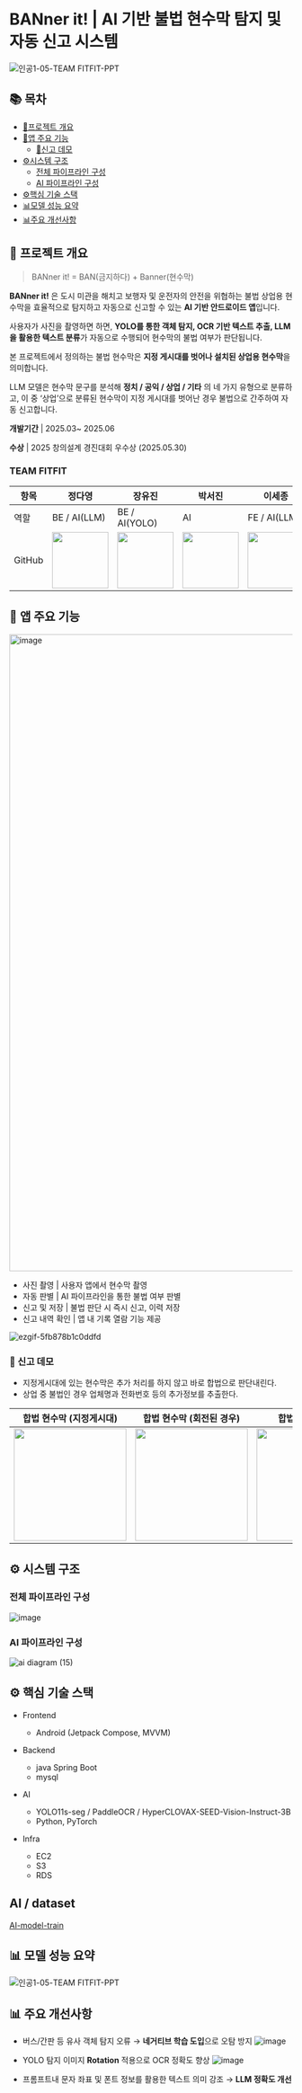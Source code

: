 # BANner it!  | AI 기반 불법 현수막 탐지 및 자동 신고 시스템  

![인공1-05-TEAM FITFIT-PPT](https://github.com/user-attachments/assets/224f194f-e876-4f67-ac32-b20d4a612d0e)

## 📚 목차

- [📝프로젝트 개요](#-프로젝트-개요)
- [📱앱 주요 기능](#-앱-주요-기능)
  - [📸신고 데모](#-신고-데모)   
- [⚙️시스템 구조](#-시스템-구조)
  - [전체 파이프라인 구성](#전체-파이프라인-구성)
  - [AI 파이프라인 구성](#ai-파이프라인-구성)
- [⚙️핵심 기술 스택](#-핵심-기술-스택)
- [📊모델 성능 요약](#-모델-성능-요약)
- [📊주요 개선사항](#주요-개선사항)

  
## 📝 프로젝트 개요

> BANner it! = BAN(금지하다) + Banner(현수막)

**BANner it!** 은 도시 미관을 해치고 보행자 및 운전자의 안전을 위협하는 불법 상업용 현수막을 효율적으로 탐지하고 자동으로 신고할 수 있는 **AI 기반 안드로이드 앱**입니다.

사용자가 사진을 촬영하면 하면, **YOLO를 통한 객체 탐지, OCR 기반 텍스트 추출, LLM을 활용한 텍스트 분류**가 자동으로 수행되어 현수막의 불법 여부가 판단됩니다.

본 프로젝트에서 정의하는 불법 현수막은 **지정 게시대를 벗어나 설치된 상업용 현수막**을 의미합니다.

LLM 모델은 현수막 문구를 분석해 **정치 / 공익 / 상업 / 기타** 의 네 가지 유형으로 분류하고,
이 중 ‘상업’으로 분류된 현수막이 지정 게시대를 벗어난 경우 불법으로 간주하여 자동 신고합니다.

**개발기간** |  2025.03~ 2025.06 

**수상** | 2025 창의설계 경진대회 우수상 (2025.05.30)

### TEAM FITFIT

| 항목 | 정다영 | 장유진 | 박서진 | 이세종 |
|------|--------|--------|--------|--------|
| 역할 | BE / AI(LLM)  | BE / AI(YOLO)  | AI   | FE  / AI(LLM)  |
| GitHub | [<img src="https://avatars.githubusercontent.com/u/92675692?v=4" height=100 width=100>](https://github.com/day024) | [<img src="https://avatars.githubusercontent.com/u/128692567?v=4" height=100 width=100>](https://github.com/yujin24300) | [<img src="https://avatars.githubusercontent.com/u/85439023?v=4" height=100 width=100>](https://github.com/Parkseojin2001) | [<img src="https://avatars.githubusercontent.com/u/78150250?v=4" height=100 width=100>](https://github.com/newpaper818) |


## 📱 앱 주요 기능
<img width="1134" alt="image" src="https://github.com/user-attachments/assets/d749fb8b-d6ed-47e1-96c4-e01449802bc9" />

- 사진 촬영 |  사용자 앱에서 현수막 촬영
- 자동 판별 | AI 파이프라인을 통한 불법 여부 판별
- 신고 및 저장 | 불법 판단 시 즉시 신고, 이력 저장
- 신고 내역 확인 | 앱 내 기록 열람 기능 제공
  

![ezgif-5fb878b1c0ddfd](https://github.com/user-attachments/assets/f37e0ca1-c4f0-4c95-a21a-7be6d5716d24)


### 📸 신고 데모

- 지정게시대에 있는 현수막은 추가 처리를 하지 않고 바로 합법으로 판단내린다.
- 상업 중 불법인 경우 업체명과 전화번호 등의 추가정보를 추출한다. 


| 합법 현수막 (지정게시대) | 합법 현수막 (회전된 경우) | 합법 현수막 (공익) | 불법 현수막 (상업 1) | 불법 현수막 (상업 2) |
|--------------------------|---------------------------|--------------|-----------------------|-----------------------|
| <img src="https://github.com/user-attachments/assets/bb18dcaf-a7d9-4d3d-9a92-bd923348969e" width="200"/> | <img src="https://github.com/user-attachments/assets/96fa338c-a0cd-416b-9aee-a16d0f706b6f" width="200"/> | <img src="https://github.com/user-attachments/assets/6f68b0a5-37ae-47f6-b3b6-32b74a0e0544" width="200"/> | <img src="https://github.com/user-attachments/assets/72b8ba55-9c92-4178-bfd3-621cf0117838" width="200"/> | <img src="https://github.com/user-attachments/assets/1755eeea-0972-468e-ae6e-f77aae98ecb2" width="200"/> | 

## ⚙️ 시스템 구조

### 전체 파이프라인 구성

![image](https://github.com/user-attachments/assets/6849deeb-c174-48a7-b6d4-f8f16359ac53)

### AI 파이프라인 구성

![ai diagram (15)](https://github.com/user-attachments/assets/880338c4-da2e-45a1-9ad2-b8c2f96612ec)


## ⚙️ 핵심 기술 스택

- Frontend
  - Android (Jetpack Compose, MVVM)
    
- Backend
  - java Spring Boot
  - mysql 
    
- AI
  - YOLO11s-seg / PaddleOCR / HyperCLOVAX-SEED-Vision-Instruct-3B  
  - Python, PyTorch

- Infra
  - EC2
  - S3
  - RDS

## AI / dataset
[AI-model-train](https://github.com/FITIFITBANnerit/AI-model-train)

## 📊 모델 성능 요약

![인공1-05-TEAM FITFIT-PPT](https://github.com/user-attachments/assets/4fb7a645-57a0-4f17-a09a-c80eec1a59d2)


## 📊 주요 개선사항

- 버스/간판 등 유사 객체 탐지 오류 → **네거티브 학습 도입**으로 오탐 방지
![image](https://github.com/user-attachments/assets/8d11ed96-8e9e-4ca3-8174-a304fe9ef27d)

- YOLO 탐지 이미지 **Rotation** 적용으로 OCR 정확도 향상
![image](https://github.com/user-attachments/assets/82d1d3b2-431f-4106-b745-b4fb58cd5ea1)


- 프롬프트내 문자 좌표 및 폰트 정보를 활용한 텍스트 의미 강조 → **LLM 정확도 개선**
